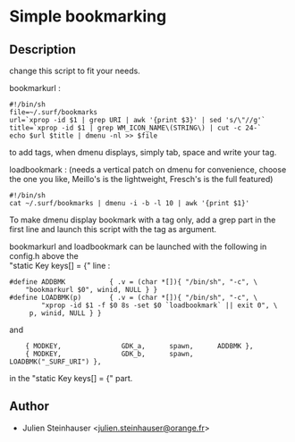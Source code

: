 Simple bookmarking
==================

Description
-----------

change this script to fit your needs.

bookmarkurl :

	#!/bin/sh
	file=~/.surf/bookmarks
	url=`xprop -id $1 | grep URI | awk '{print $3}' | sed 's/\"//g'`
	title=`xprop -id $1 | grep WM_ICON_NAME\(STRING\) | cut -c 24-`
	echo $url $title | dmenu -nl >> $file
 
to add tags, when dmenu displays, simply tab, space and write your tag.
  
  

loadbookmark :
(needs a vertical patch on dmenu for convenience, choose the one you like,
Meillo's is the lightweight, Fresch's is the full featured)

	#!/bin/sh
	cat ~/.surf/bookmarks | dmenu -i -b -l 10 | awk '{print $1}'

To make dmenu display bookmark with a tag only, add a grep part in the
first line and launch this script with the tag as argument.

bookmarkurl and loadbookmark can be launched with the following in config.h above the  
"static Key keys[] = {" line :

	#define ADDBMK           { .v = (char *[]){ "/bin/sh", "-c", \
		"bookmarkurl $0", winid, NULL } }
	#define LOADBMK(p)       { .v = (char *[]){ "/bin/sh", "-c", \
        	"xprop -id $1 -f $0 8s -set $0 `loadbookmark` || exit 0", \
		 p, winid, NULL } }

and

	    { MODKEY,               GDK_a,      spawn,      ADDBMK },
 	    { MODKEY,               GDK_b,      spawn,      LOADBMK("_SURF_URI") },

in the "static Key keys[] = {" part.

 
Author
------
- Julien Steinhauser <[julien.steinhauser@orange.fr](mailto:julien.steinhauser@orange.fr)>
